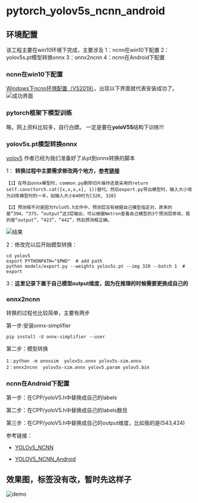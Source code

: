 # pytorch_yolov5s_ncnn_android

## 环境配置
该工程主要在win10环境下完成，主要涉及
1：ncnn在win10下配置
2：yolov5s.pt模型转换onnx
3：onnx2ncnn
4：ncnn在Android下配置

### ncnn在win10下配置
[Windows下ncnn环境配置（VS2019）](https://blog.csdn.net/qq_36890370/article/details/104966786)，出现以下界面就代表安装成功了。
![成功界面](https://github.com/zlszhonglongshen/YOLO_NCNN_Android_demo/blob/master/pytorch_yolov5s_ncnn_android/ncnn%E9%85%8D%E7%BD%AE.png)

### pytorch框架下模型训练
略，网上资料比较多，自行白嫖。
一定是要在**yoloV5S**结构下训练!!!

### yolov5s.pt模型转换onnx
[yolov5](https://github.com/ultralytics/yolov5) 
作者已经为我们准备好了从pt到onnx转换的脚本

1： **转换过程中主要需求修改两个地方，[参考链接](https://github.com/sunnyden/YOLOV5_NCNN_Android/issues/3#issuecomment-668028381)**
```
【1】在导出onnx模型时，common.py删除切片操作还是采用的return self.conv(torch.cat([x,x,x,x], 1))替代。然后export.py导出模型时，输入大小改为训练模型时的一半，如输入大小640时为[320, 320]

【2】预测框不对是因为YoloV5.h文件中，预测层没有根据自己模型指定对，原来的是“394，“375，“output”这3层输出，可以根据Netron查看自己模型的3个预测层修改，我的是“output”，“423”，“442”，然后预测框正确。
```
![结果](https://github.com/zlszhonglongshen/YOLO_NCNN_Android_demo/blob/master/pytorch_yolov5s_ncnn_android/ncnn%E8%BD%AC%E6%8D%A2%E6%88%90%E5%8A%9F%E5%9B%BE.png)

2：修改完以后开始模型转换：
```
cd yolov5
export PYTHONPATH="$PWD"  # add path
python models/export.py --weights yolov5s.pt --img 320 --batch 1  # export
```
3：**这里记录下属于自己模型output维度，因为在推理的时候需要更换成自己的**

### onnx2ncnn
转换的过程也比较简单，主要有两步

第一步:安装onnx-simplifier
```
pip install -U onnx-simplifier --user
```
第二步：模型转换
```
1：python -m onnxsim  yolov5s.onnx yolov5s-sim.onnx
2：onnx2ncnn  yolov5s-sim.onnx yolov5.param yolov5.bin
```

### ncnn在Android下配置
第一步：在CPP/yoloV5.h中替换成自己的labels

第二步：在CPP/yoloV5.h中替换成自己的labels数目

第三步：在CPP/yoloV5.h中替换成自己的output维度，比如我的是(543,424)

参考链接：

* [YOLOv5_NCNN](https://github.com/WZTENG/YOLOv5_NCNN)

* [YOLOV5_NCNN_Android](https://github.com/sunnyden/YOLOV5_NCNN_Android)

## 效果图，标签没有改，暂时先这样子
![demo](https://github.com/zlszhonglongshen/YOLO_NCNN_Android_demo/blob/master/pytorch_yolov5s_ncnn_android/yolo5s.png)